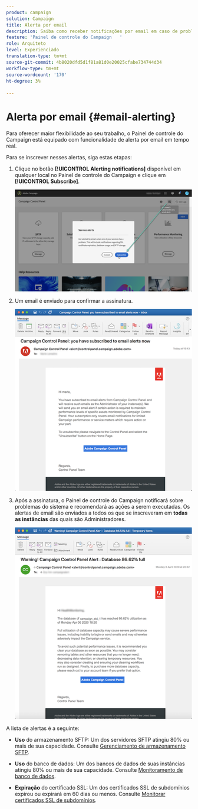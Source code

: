 ```yaml
---
product: campaign
solution: Campaign
title: Alerta por email
description: Saiba como receber notificações por email em caso de problemas com as instâncias do Campaign
feature: 'Painel de controle do Campaign   '
role: Arquiteto
level: Experienciado
translation-type: tm+mt
source-git-commit: 4b8020dfd5d1f81a81d0e20025cfabe734744d34
workflow-type: tm+mt
source-wordcount: '170'
ht-degree: 3%

---
```



# Alerta por email {#email-alerting}

Para oferecer maior flexibilidade ao seu trabalho, o Painel de controle do Campaign está equipado com funcionalidade de alerta por email em tempo real.

Para se inscrever nesses alertas, siga estas etapas:

1. Clique no botão **[!UICONTROL Alerting notifications]** disponível em qualquer local no Painel de controle do Campaign e clique em **[!UICONTROL Subscribe]**.

   ![](assets/subscribing.png)

1. Um email é enviado para confirmar a assinatura.

   ![](assets/email_subscription.png)

1. Após a assinatura, o Painel de controle do Campaign notificará sobre problemas do sistema e recomendará as ações a serem executadas. Os alertas de email são enviados a todos os que se inscreveram em **todas as instâncias** das quais são Administradores.

   ![](assets/alert_sample.png)


A lista de alertas é a seguinte:

* **Uso** do armazenamento SFTP: Um dos servidores SFTP atingiu 80% ou mais de sua capacidade. Consulte [Gerenciamento de armazenamento SFTP](../../sftp/using/sftp-storage-management.md).

* **Uso** do banco de dados: Um dos bancos de dados de suas instâncias atingiu 80% ou mais de sua capacidade. Consulte [Monitoramento de banco de dados](../../performance-monitoring/using/database-monitoring.md).

* **Expiração** do certificado SSL: Um dos certificados SSL de subdomínios expirou ou expirará em 60 dias ou menos. Consulte [Monitorar certificados SSL de subdomínios](../../subdomains-certificates/using/monitoring-ssl-certificates.md).

